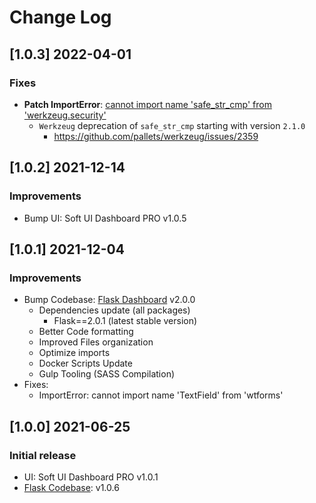 # Change Log

## [1.0.3] 2022-04-01
### Fixes

- **Patch ImportError**: [cannot import name 'safe_str_cmp' from 'werkzeug.security'](https://docs.appseed.us/content/how-to-fix/importerror-cannot-import-name-safe_str_cmp-from-werkzeug.security)
  - `Werkzeug` deprecation of `safe_str_cmp` starting with version `2.1.0`
    - https://github.com/pallets/werkzeug/issues/2359

## [1.0.2] 2021-12-14
### Improvements

- Bump UI: Soft UI Dashboard PRO v1.0.5

## [1.0.1] 2021-12-04
### Improvements

- Bump Codebase: [Flask Dashboard](https://github.com/app-generator/boilerplate-code-flask-dashboard) v2.0.0
  - Dependencies update (all packages) 
    - Flask==2.0.1 (latest stable version)
  - Better Code formatting
  - Improved Files organization
  - Optimize imports
  - Docker Scripts Update
  - Gulp Tooling  (SASS Compilation)
- Fixes:  
  - ImportError: cannot import name 'TextField' from 'wtforms'

## [1.0.0] 2021-06-25
### Initial release

- UI: Soft UI Dashboard PRO v1.0.1
- [Flask Codebase](https://github.com/app-generator/boilerplate-code-flask-dashboard): v1.0.6
